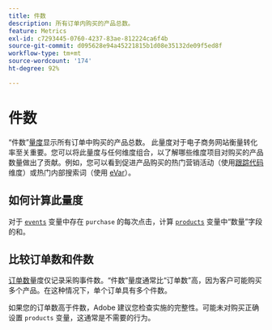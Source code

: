 ```yaml
---
title: 件数
description: 所有订单内购买的产品总数。
feature: Metrics
exl-id: c7293445-0760-4237-83ae-812224ca6f4b
source-git-commit: d095628e94a45221815b1d08e35132de09f5ed8f
workflow-type: tm+mt
source-wordcount: '174'
ht-degree: 92%

---
```


# 件数

“件数”[量度](overview.md)显示所有订单中购买的产品总数。 此量度对于电子商务网站衡量转化率至关重要。您可以将此量度与任何维度组合，以了解哪些维度项目对购买的产品数量做出了贡献。例如，您可以看到促进产品购买的热门营销活动（使用[跟踪代码](../dimensions/tracking-code.md)维度）或热门内部搜索词（使用 [eVar](../dimensions/evar.md)）。

## 如何计算此量度

对于 [`events`](/help/implement/vars/page-vars/events/events-overview.md) 变量中存在 `purchase` 的每次点击，计算 [`products`](/help/implement/vars/page-vars/products.md) 变量中“数量”字段的和。

## 比较订单数和件数

[订单数](orders.md)量度仅记录采购事件数。“件数”量度通常比“订单数”高，因为客户可能购买多个产品。在这种情况下，单个订单具有多个件数。

如果您的订单数高于件数，Adobe 建议您检查实施的完整性。可能未对购买正确设置 `products` 变量，这通常是不需要的行为。
